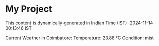 # My Project

This content is dynamically generated in Indian Time (IST): 2024-11-14 00:13:46 IST


Current Weather in Coimbatore:
Temperature: 23.88 °C
Condition: mist
